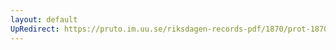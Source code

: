 ```yaml
---
layout: default
UpRedirect: https://pruto.im.uu.se/riksdagen-records-pdf/1870/prot-1870--fk--319/prot-1870--fk--319_005.pdf
---
```

